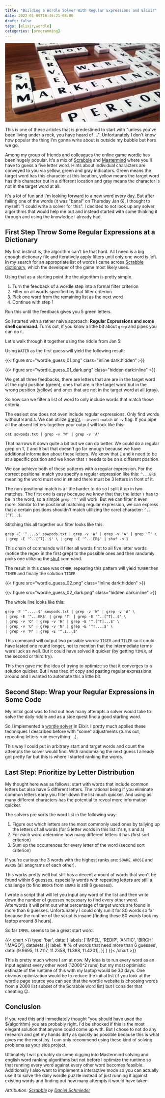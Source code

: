 ```yaml
---
title: "Building a Wordle Solver With Regular Expressions and Elixir"
date: 2022-01-09T16:46:21-08:00
draft: false
tags: [elixir,wordle]
categories: [programming]
---
```


![Wordle](cover.jpg)

This is one of these articles that is predestined to start with "unless you've been living under a rock, you have heard of ...". Unfortunately I don't know how popular the thing I'm gonna write about is outside my bubble but here we go.

Among my group of friends and colleagues the online game [wordle](https://www.powerlanguage.co.uk/wordle/) has been hugely popular. It's a mix of [Scrabble](https://en.wikipedia.org/wiki/Scrabble) and [Mastermind](https://en.wikipedia.org/wiki/Mastermind_(board_game)) where you'll have to guess a five letter word. Hints about individual characters are conveyed to you via yellow, green and gray indicators. Green means the target word has this character at this location, yellow means the target word has this character but in a different location and gray means the character is not in the target word at all.

It's a lot of fun and I'm looking forward to a new word every day. But after failing one of the words (it was "banal" on Thursday Jan 6), I thought to myself: "I could write a solver for this". I decided to not look up any solver algorithms that would help me out and instead started with some thinking it through and using the knowledge I already had.

## First Step Throw Some Regular Expressions at a Dictionary

My first instinct is, the algorithm can't be that hard. All I need is a big enough dictionary file and iteratively apply filters until only one word is left. In my search for an appropriate list of words I came across [Scrabble dictionary](https://raw.githubusercontent.com/jesstess/Scrabble/master/scrabble/sowpods.txt), which the developer of the game most likely uses.

Using that as a starting point the the algorithm is pretty simple.

1. Turn the feedback of a wordle step into a formal filter criterion
2. Filter on all words specified by that filter criterion
3. Pick one word from the remaining list as the next word
4. Continue with step 1

Run this until the feedback gives you 5 green letters.

So I started with a rather naive approach: **Regular Expressions and some shell command**. Turns out, if you know a little bit about `grep` and pipes you can do it.

Let's walk through it together using the riddle from Jan 5:

Using `WATER` as the first guess will yield the following result:

{{< figure src="wordle_guess_01.png" class="inline dark:hidden" >}}

{{< figure src="wordle_guess_01_dark.png" class="hidden dark:inline" >}}

We get all three feedbacks, there are letters that are are in the target word at the right position (green), ones that are in the target word but in the wrong position (yellow) and ones that are not in the target word at all (gray).

So how can we filter a list of word to only include words that match those criteria.

The easiest one does not oven include regular expressions. Only find words without `W` and `A`. We can utilize [grep's](https://linux.die.net/man/1/grep) `--invert-match` or `-v` flag. If you pipe all the absent letters together your output will look like this:


```shell
cat sowpods.txt | grep -v 'W' | grep -v 'A'
```

That narrows it down quite a bit but we can do better. We could do a regular grep on `T`, `E` and `R` but that doesn't go far enough because we have additional information about these letters. We know that `E` and `R` need to be at a specific position and we know that `T` needs to be on a different position.

We can achieve both of these patterns with a regular expression. For the correct positional match you specify a regular expression like this: `^...ER$` meaning the word must end in `ER` and there must be 3 letters in front of it.

The non-positional match is a little harder to do so I split it up in two matches. The first one is easy because we know that that the letter `T` has to be in the word, so a simple `grep 'T'` will work. But we can filter it even more. Similar to the positional matching regular expression, we can express that a certain positions shouldn't match utilizing the caret character: `^..[^T]..$`.

Stitching this all together our filter looks like this:

```shell
grep -E '^....$' sowpods.txt | grep -v 'W' | grep -v 'A' | grep 'T' \
| grep -E '^..[^T]..$' \ | grep -E '^...ER$' | shuf -n 1
```

This chain of commands will filter all words first to all five letter words (notice the regex in the first grep) to the possible ones and then randomly picks one utilizing the [shuf](https://linux.die.net/man/1/shuf) command.

The result in this case was `OTHER`, repeating this pattern will yield `TUNER` then `TIMER` and finally the solution `TIGER`

{{< figure src="wordle_guess_02.png" class="inline dark:hidden" >}}

{{< figure src="wordle_guess_02_dark.png" class="hidden dark:inline" >}}

The whole line looks like this:

```shell
grep -E '^.....$' sowpods.txt | grep -v 'W' | grep -v 'A' \
| grep -E '^...ER$' | grep 'T' | grep -E '^..[^T]..$' \
| grep -v 'O' | grep -v 'H' | grep -E '^.[^T]...$' \
| grep -v 'U' | grep -v 'N' | grep -E '^T....$' \
| grep -v 'M' | grep -E '^.I...$'
```

This command will output two possible words: `TIGER` and `TILER` so it could have lasted one round longer, not to mention that the intermediate terms were luck as well. But it could have solved it quicker (by getting `TIMER`, at the second or third try).

This then gave me the idea of trying to optimize so that it converges to a solution quicker. But I was tired of copy and pasting regular expressions around and I wanted to automate this a little bit.

## Second Step: Wrap your Regular Expressions in Some Code

My initial goal was to find out how many attempts a solver would take to solve the daily riddle and as a side quest find a good starting word.

So I implemented a [wordle solver](https://github.com/leifg/wordle_solver) in Elixir. I pretty much applied these techniques I described before with "some" adjustments (turns out, repeating letters ruin everything ...).

This way I could put in arbitrary start and target words and count the attempts the solver would find. With randomizing the next guess I already got pretty far but this is where I started ranking the words.

## Last Step: Prioritize by Letter Distribution

My thought here was as follows: start with words that include common letters but also have 5 different letters. The rational being if you eliminate common letters early you filter down the list much quicker. And using as many different characters has the potential to reveal more information quicker.

The solvers pre sorts the word list in the following way:

1. Figure out which letters are the most commonly used ones by tallying up the letters of all words (for 5 letter words in this list it's `E`, `S` and `A`)
2. For each word determine how many different letters it has (first sort criterion)
3. Sum up the occurrences for every letter of the word (second sort criterion)

If you're curious the 3 words with the highest ranks are: `SOARE`, `AROSE` and `AEROS` (all anagrams of each other).

This works pretty well but still has a decent amount of words that won't be found within 6 guesses, especially words with repeating letters are still a challenge (to find `BOOKS` from `SOARE` is still 8 guesses).

I wrote a script that will let you input any word of the list and then write down the number of guesses necessary to find every other word. Afterwords it will print out what percentage of target words are found in more than 6 guesses. Unfortunately I could only run it for 80 words so far because the runtime of the script is insane (finding these 80 words took my laptop around 8 hours).

So far `IMPEL` seems to be a great start word.

{{< chart >}}
type: 'bar',
data: {
  labels: ['IMPEL', 'REDIP', 'ANTIC', 'BIRCH', 'IMAGO'],
  datasets: [{
    label: '# % of words that need more than 6 guesses',
    data: [9.9695, 11.2117, 11.2358, 11.388, 11.4201],
  }]
}
{{< /chart >}}

This is pretty much where I am at now. My idea is to run every word as an input against every other word (12000^2 runs) but my most optimistic estimate of the runtime of this with my laptop would be 30 days. One obvious optimization would be to reduce the initial list (if you look at the wordle page source you can see that the wordle website is choosing words from a 2000 list subset of the Scrabble word list) but I consider that cheating :wink:.

## Conclusion

If you read this and immediately thought "you should have used the ${algorithm} you are probably right. I'd be shocked if this is the most elegant solution that anyone could come up with. But I chose to not do any research and get my hands dirty as quickly as possible because this is what gives me the most joy. I can only recommend using these kind of solving problems as your side project.

Ultimately I will probably do some digging into Mastermind solving and english word ranking algorithms but not before I optimize the runtime so that running every word against every other word becomes feasible. Additionally I also want to implement a interactive mode so you can actually use it to solve the daily wordle puzzle instead of just running it against existing words and finding out how many attempts it would have taken.

*Attribution: [Scrabble](https://pixabay.com/photos/scrabble-website-marketing-server-2129648/) by [Daniel Schmieder](https://pixabay.com/users/bavarian_web_solutions-4173887)*
